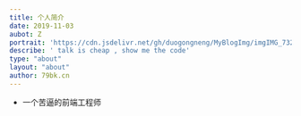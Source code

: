 ```yaml
---
title: 个人简介
date: 2019-11-03
aubot: Z
portrait: 'https://cdn.jsdelivr.net/gh/duogongneng/MyBlogImg/imgIMG_7327.jpeg'
describe: ' talk is cheap , show me the code'
type: "about"
layout: "about"
author: 79bk.cn
---
```


- 一个苦逼的前端工程师
